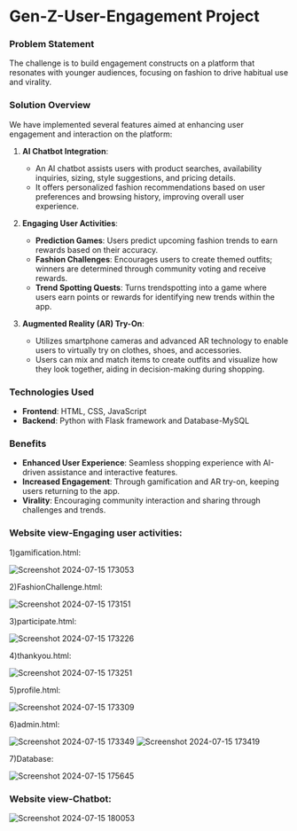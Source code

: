 # Gen-Z-User-Engagement Project


### Problem Statement
The challenge is to build engagement constructs on a platform that resonates with younger audiences, focusing on fashion to drive habitual use and virality.

### Solution Overview
We have implemented several features aimed at enhancing user engagement and interaction on the platform:

1. **AI Chatbot Integration**:
   - An AI chatbot assists users with product searches, availability inquiries, sizing, style suggestions, and pricing details.
   - It offers personalized fashion recommendations based on user preferences and browsing history, improving overall user experience.

2. **Engaging User Activities**:
   - **Prediction Games**: Users predict upcoming fashion trends to earn rewards based on their accuracy.
   - **Fashion Challenges**: Encourages users to create themed outfits; winners are determined through community voting and receive rewards.
   - **Trend Spotting Quests**: Turns trendspotting into a game where users earn points or rewards for identifying new trends within the app.

3. **Augmented Reality (AR) Try-On**:
   - Utilizes smartphone cameras and advanced AR technology to enable users to virtually try on clothes, shoes, and accessories.
   - Users can mix and match items to create outfits and visualize how they look together, aiding in decision-making during shopping.

### Technologies Used
- **Frontend**: HTML, CSS, JavaScript
- **Backend**: Python with Flask framework and Database-MySQL

### Benefits
- **Enhanced User Experience**: Seamless shopping experience with AI-driven assistance and interactive features.
- **Increased Engagement**: Through gamification and AR try-on, keeping users returning to the app.
- **Virality**: Encouraging community interaction and sharing through challenges and trends.


### Website view-Engaging user activities:
1)gamification.html:

![Screenshot 2024-07-15 173053](https://github.com/user-attachments/assets/f040415b-3c08-417d-8bdf-49dbf93966a9)

2)FashionChallenge.html:

![Screenshot 2024-07-15 173151](https://github.com/user-attachments/assets/d2ea7aea-595f-4f07-b0d3-10a68e5bdb86)

3)participate.html:

![Screenshot 2024-07-15 173226](https://github.com/user-attachments/assets/3d8eec1e-8ccb-4171-ab3e-cf0a7b692bef)

4)thankyou.html:

![Screenshot 2024-07-15 173251](https://github.com/user-attachments/assets/1b21216b-e1b7-441a-860d-fd89693abc5d)

5)profile.html:

![Screenshot 2024-07-15 173309](https://github.com/user-attachments/assets/387a262e-4b5a-4363-9e42-0ea069ba113f)

6)admin.html:

![Screenshot 2024-07-15 173349](https://github.com/user-attachments/assets/dc34e66f-c3ed-4fd5-927a-226756f3f1ae)
![Screenshot 2024-07-15 173419](https://github.com/user-attachments/assets/a07748e8-dba9-4f04-9a21-6f9eeff83d36)

7)Database:

![Screenshot 2024-07-15 175645](https://github.com/user-attachments/assets/6be2f670-33eb-4c88-bbbd-c395c3348529)

### Website view-Chatbot:

![Screenshot 2024-07-15 180053](https://github.com/user-attachments/assets/87470799-bfcd-4a6d-8b39-0e45193ce1ba)













